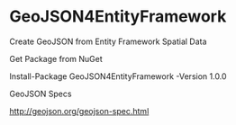GeoJSON4EntityFramework
=======================

Create GeoJSON from Entity Framework Spatial Data


Get Package from NuGet

Install-Package GeoJSON4EntityFramework -Version 1.0.0


GeoJSON Specs

http://geojson.org/geojson-spec.html
